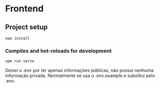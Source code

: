 # Frontend

## Project setup
```
npm install
```

### Compiles and hot-reloads for development
```
npm run serve
```

Deixei o .env por ter apenas informações públicas, não possui nenhuma informação privada. 
Normalmente se usa o .env.example e substitui pelo .env.
